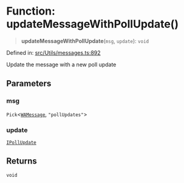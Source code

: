 # Function: updateMessageWithPollUpdate()

> **updateMessageWithPollUpdate**(`msg`, `update`): `void`

Defined in: [src/Utils/messages.ts:892](https://github.com/Fokusdotid/bail/blob/82f46c566476ac566bfd781dede14412fcdfb787/src/Utils/messages.ts#L892)

Update the message with a new poll update

## Parameters

### msg

`Pick`\<[`WAMessage`](../type-aliases/WAMessage.md), `"pollUpdates"`\>

### update

[`IPollUpdate`](../namespaces/proto/interfaces/IPollUpdate.md)

## Returns

`void`
